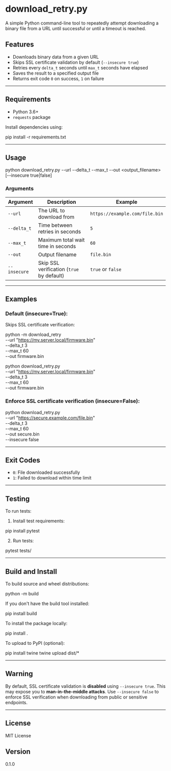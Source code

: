 # download_retry.py

A simple Python command-line tool to repeatedly attempt downloading a binary file from a URL until successful or until a timeout is reached.

## Features

- Downloads binary data from a given URL
- Skips SSL certificate validation by default (`--insecure true`)
- Retries every `delta_t` seconds until `max_t` seconds have elapsed
- Saves the result to a specified output file
- Returns exit code `0` on success, `1` on failure

---

## Requirements

- Python 3.6+
- `requests` package

Install dependencies using:

pip install -r requirements.txt

---

## Usage

python download_retry.py --url <URL> --delta_t <seconds> --max_t <seconds> --out <output_filename> [--insecure true|false]

### Arguments

| Argument      | Description                                      | Example                         |
|---------------|--------------------------------------------------|---------------------------------|
| `--url`       | The URL to download from                         | `https://example.com/file.bin` |
| `--delta_t`   | Time between retries in seconds                  | `5`                             |
| `--max_t`     | Maximum total wait time in seconds               | `60`                            |
| `--out`       | Output filename                                  | `file.bin`                      |
| `--insecure`  | Skip SSL verification (`true` by default)        | `true` or `false`               |

---

## Examples

### Default (insecure=True):

Skips SSL certificate verification:

python -m download_retry \
  --url "https://my.server.local/firmware.bin" \
  --delta_t 3 \
  --max_t 60 \
  --out firmware.bin

python download_retry.py \
  --url "https://my.server.local/firmware.bin" \
  --delta_t 3 \
  --max_t 60 \
  --out firmware.bin

### Enforce SSL certificate verification (insecure=False):

python download_retry.py \
  --url "https://secure.example.com/file.bin" \
  --delta_t 3 \
  --max_t 60 \
  --out secure.bin \
  --insecure false

---

## Exit Codes

- `0`: File downloaded successfully
- `1`: Failed to download within time limit

---

## Testing

To run tests:

1. Install test requirements:

pip install pytest

2. Run tests:

pytest tests/

---

## Build and Install

To build source and wheel distributions:

python -m build

If you don't have the build tool installed:

pip install build

To install the package locally:

pip install .

To upload to PyPI (optional):

pip install twine
twine upload dist/*

---

## Warning

By default, SSL certificate validation is **disabled** using `--insecure true`. This may expose you to **man-in-the-middle attacks**. Use `--insecure false` to enforce SSL verification when downloading from public or sensitive endpoints.

---

## License

MIT License

## Version

0.1.0
